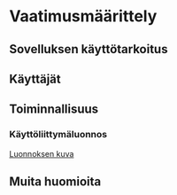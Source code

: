 # Vaatimusmäärittely

## Sovelluksen käyttötarkoitus

## Käyttäjät

## Toiminnallisuus

### Käyttöliittymäluonnos
[Luonnoksen kuva](käyttöliittymäluonnos.png)

## Muita huomioita
